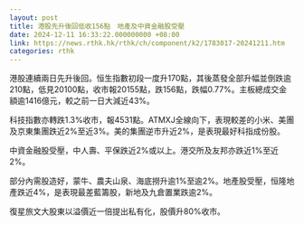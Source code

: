 ```yaml
---
layout: post
title: 港股先升後回低收156點　地產及中資金融股受壓
date: 2024-12-11 16:33:22.000000000 +08:00
link: https://news.rthk.hk/rthk/ch/component/k2/1783017-20241211.htm
categories: rthk
---
```


港股連續兩日先升後回。恒生指數初段一度升170點，其後蒸發全部升幅並倒跌逾210點，低見20100點，收市報20155點，跌156點，跌幅0.77%。主板總成交金額逾1416億元，較之前一日大減近43%。

科技指數亦轉跌1.3%收市，報4531點。ATMXJ全線向下，表現較差的小米、美團及京東集團跌近2%至近3%。美的集團逆市升近2%，是表現最好科指成份股。

中資金融股受壓，中人壽、平保跌近2%或以上。港交所及友邦亦跌近1%至近2%。

部分內需股造好，蒙牛、農夫山泉、海底撈升逾1%至逾2%。地產股受壓，恒隆地產跌近4%，是表現最差藍籌股，新地及九倉置業跌逾2%。

復星旅文大股東以溢價近一倍提出私有化，股價升80%收市。
